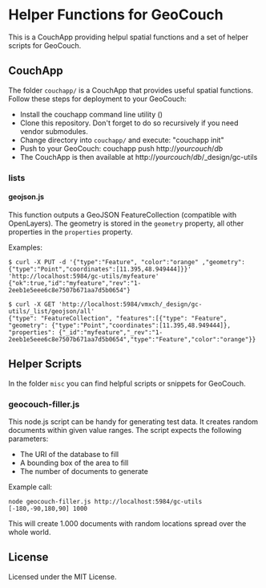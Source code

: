 # Helper Functions for GeoCouch

This is a CouchApp providing helpul spatial functions and a set of helper scripts for GeoCouch.

## CouchApp

The folder `couchapp/` is a CouchApp that provides useful spatial functions. Follow these steps for deployment to your GeoCouch:

 * Install the couchapp command line utility ()
 * Clone this repository. Don't forget to do so recursively if you need vendor submodules.
 * Change directory into `couchapp/` and execute: "couchapp init"
 * Push to your GeoCouch: couchapp push http://*yourcouch*/*db*
 * The CouchApp is then available at http://*yourcouch*/*db*/_design/gc-utils

### lists

#### geojson.js 

This function outputs a GeoJSON FeatureCollection (compatible with
OpenLayers). The geometry is stored in the `geometry` property, all
other properties in the `properties` property.

Examples:

    $ curl -X PUT -d '{"type":"Feature", "color":"orange" ,"geometry":{"type":"Point","coordinates":[11.395,48.949444]}}' 'http://localhost:5984/gc-utils/myfeature'
    {"ok":true,"id":"myfeature","rev":"1-2eeb1e5eee6c8e7507b671aa7d5b0654"}

    $ curl -X GET 'http://localhost:5984/vmxch/_design/gc-utils/_list/geojson/all'
    {"type": "FeatureCollection", "features":[{"type": "Feature", "geometry": {"type":"Point","coordinates":[11.395,48.949444]}, "properties": {"_id":"myfeature","_rev":"1-2eeb1e5eee6c8e7507b671aa7d5b0654","type":"Feature","color":"orange"}}


## Helper Scripts

In the folder `misc` you can find helpful scripts or snippets for GeoCouch.

### geocouch-filler.js

This node.js script can be handy for generating test data. It creates random documents within given value ranges. The script expects the following parameters:

 * The URI of the database to fill
 * A bounding box of the area to fill
 * The number of documents to generate

Example call:

	node geocouch-filler.js http://localhost:5984/gc-utils [-180,-90,180,90] 1000

This will create 1.000 documents with random locations spread over the whole world.


## License

Licensed under the MIT License.
